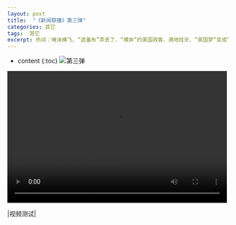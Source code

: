 ```yaml
---
layout: post
title:  "《新闻联播》第三弹"
categories: 其它
tags:  其它
excerpt: 热词：唾沫横飞、“遮羞布”弄丢了、“裸奔”的美国政客、满地找牙、“美国梦”变成“美国噩梦”、能不讲理就不讲理、选择性色盲、撒谎不脸红、自黑……
---
```


* content
{:toc}
![第三弹](https://s2.ax1x.com/2019/08/06/ehQrGt.jpg)



<video src="https://ip1819189028.mobgslb.tbcache.com/65728DCCD233A717A1F4E2637/03000A01005D3C6C854E70345E3147459D819A-F695-48C9-A287-63933FBCAB06.mp4?ccode=0502&duration=141&expire=18000&psid=cf15bb62564eb63813bdb2b97e5922c5&ups_client_netip=7008dc81&ups_ts=1565091929&ups_userid=1746504609&utid=UumxFObY9DACAXAI27kRe%2BwW&vid=XNDI5MDMxNzMwOA&vkey=A9aa4bf568cebf84f704ba39ac1b4ff5b&sp=&bc=2&ali_redirect_domain=ykugc.cp31.ott.cibntv.net&ali_redirect_ex_ftag=61b172970f64565df684220c290c1326bc6457e9a0fa7e43&ali_redirect_ex_tmining_ts=1565091936&ali_redirect_ex_tmining_expire=3600&ali_redirect_ex_hot=100" controls="controls" width="500" height="300">您的浏览器不支持播放该视频！</video>

|视频测试|